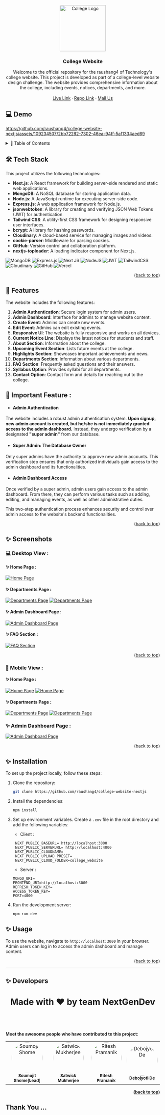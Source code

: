 <a name="readme-top"></a>  

<br />
<div align="center">
  <a target="_blank" href="https://github.com/raushang4/college-website-nextjs">
    <img src="https://github.com/raushang4/college-website-nextjs/blob/master/Readmeassets/CollegeLogo.png" alt="College Logo" width="150" >
  </a>

  <h3 align="center">College Website </h3>

  <p align="center">
    Welcome to the official repository for the raushang4 of Technology's college website. This project is developed as part of a college-level website design challenge. The website provides comprehensive information about the college, including events, notices, departments, and more.
    <br />
    <br />
    <a target="_blank" href="https://college-website-nextjs-sv7k.vercel.app/">Live Link</a>
    ·
    <a target="_blank" href="https://github.com/raushang4/college-website-nextjs">Repo Link</a>
    ·
    <a href="mailto:raushang4@gmail.com">Mail Us</a>
  </p>
</div>

## 💻 Demo
https://github.com/raushang4/college-website-nextjs/assets/109234507/2bb72282-7302-46ea-94ff-5af1334aed69

<!-- TABLE OF CONTENTS -->
<details>
  <summary> 🔰 Table of Contents</summary>
  <ol>
    <li><a href="#%EF%B8%8F-tech-stack">Tech Stack</a></li>
    <li><a href="#-features">Features</a></li>
    <li>
      <a href="#-screenshots">Screenshots</a>
     <ul>
      <li><a href="#-desktop-view-">Desktop View</a></li>
      <li><a href="#-mobile-view-">Mobile View</a></li>
    </ul>
    </li>
    <li><a href="#-installation">Installation</a></li>
    <li><a href="#-usage">Usage</a></li>
    <li><a href="#-developers">Developers</a></li>
  </ol>
</details>

## 🛠️ Tech Stack

This project utilizes the following technologies:

- **Next.js**: A React framework for building server-side rendered and static web applications.
- **MongoDB**: A NoSQL database for storing application data.
- **Node.js**: A JavaScript runtime for executing server-side code.
- **Express.js**: A web application framework for Node.js.
- **jsonwebtoken**: A library for creating and verifying JSON Web Tokens (JWT) for authentication.
- **Tailwind CSS**: A utility-first CSS framework for designing responsive user interfaces.
- **bcrypt**: A library for hashing passwords.
- **Cloudinary**: A cloud-based service for managing images and videos.
- **cookie-parser**: Middleware for parsing cookies.
- **GitHub**: Version control and collaboration platform.
- **nextjs-toploader**: A loading indicator component for Next.js.


![MongoDB](https://img.shields.io/badge/MongoDB-%234ea94b.svg?style=for-the-badge&logo=mongodb&logoColor=white)
![Express.js](https://img.shields.io/badge/express.js-%23404d59.svg?style=for-the-badge&logo=express&logoColor=%2361DAFB)
![Next JS](https://img.shields.io/badge/Next-black?style=for-the-badge&logo=next.js&logoColor=white)
![NodeJS](https://img.shields.io/badge/node.js-6DA55F?style=for-the-badge&logo=node.js&logoColor=white)
![JWT](https://img.shields.io/badge/JWT-black?style=for-the-badge&logo=JSON%20web%20tokens)
![TailwindCSS](https://img.shields.io/badge/tailwindcss-%2338B2AC.svg?style=for-the-badge&logo=tailwind-css&logoColor=white)
![Cloudinary](https://img.shields.io/badge/cloudinary-3448C5?style=for-the-badge&logo=cloudinary&logoColor=white)
![GitHub](https://img.shields.io/badge/github-%23121011.svg?style=for-the-badge&logo=github&logoColor=white)
![Vercel](https://img.shields.io/badge/vercel-%23000000.svg?style=for-the-badge&logo=vercel&logoColor=white)

<p align="right">(<a href="#readme-top">back to top</a>)</p>

## 🎉 Features

The website includes the following features:

1. **Admin Authentication**: Secure login system for admin users.
2. **Admin Dashboard**: Interface for admins to manage website content.
3. **Create Event**: Admins can create new events.
4. **Edit Event**: Admins can edit existing events.
5. **Responsive UI**: The website is fully responsive and works on all devices.
6. **Current Notice Line**: Displays the latest notices for students and staff.
7. **About Section**: Information about the college.
8. **Upcoming Event Section**: Lists future events at the college.
9. **Highlights Section**: Showcases important achievements and news.
10. **Departments Section**: Information about various departments.
11. **FAQ Section**: Frequently asked questions and their answers.
12. **Syllabus Option**: Provides syllabi for all departments.
13. **Contact Option**: Contact form and details for reaching out to the college.

## **🔰 Important Feature :** 
* #### Admin Authentication

The website includes a robust admin authentication system. **Upon signup, new admin account is created, but he/she is not immediately granted access to the admin dashboard.** Instead, they undergo verification by a designated **"super admin"** from our database.

* #### Super Admin: The Database Owner

Only super admins have the authority to approve new admin accounts. This verification step ensures that only authorized individuals gain access to the admin dashboard and its functionalities.

* #### Admin Dashboard Access

Once verified by a super admin, admin users gain access to the admin dashboard. From there, they can perform various tasks such as adding, editing, and managing events, as well as other administrative duties.

This two-step authentication process enhances security and control over admin access to the website's backend functionalities.



<p align="right">(<a href="#readme-top">back to top</a>)</p>

## ✨ Screenshots

### 💻 Desktop View :

####  ✨  Home Page :

[![Home Page](https://github.com/raushang4/college-website-nextjs/blob/master/Readmeassets/HomePage.png)]()

#### ✨  Departments Page :

[![Departments Page](https://github.com/raushang4/college-website-nextjs/blob/master/Readmeassets/DepartmentsPage.png)]()
[![Departments Page](https://github.com/raushang4/college-website-nextjs/blob/master/Readmeassets/Department2.png)]()

#### ✨  Admin Dashboard Page :

[![Admin Dashboard Page](https://github.com/raushang4/college-website-nextjs/blob/master/Readmeassets/AdminDashboard.png)]()

#### ✨  FAQ Section :

[![FAQ Section](https://github.com/raushang4/college-website-nextjs/blob/master/Readmeassets/FAQSection.png)]()

<p align="right">(<a href="#readme-top">back to top</a>)</p>

### 📱 Mobile View :

#### ✨  Home Page :

[![Home Page](https://github.com/raushang4/college-website-nextjs/blob/master/Readmeassets/HomeMobile.png)]()
[![Home Page](https://github.com/raushang4/college-website-nextjs/blob/master/Readmeassets/HomeMobile2.png)]()

#### ✨  Departments Page :

[![Departments Page](https://github.com/raushang4/college-website-nextjs/blob/master/Readmeassets/DepartmentMobile.png)]()
[![Departments Page](https://github.com/raushang4/college-website-nextjs/blob/master/Readmeassets/DepartmentMobile2.png)]()

### ✨  Admin Dashboard Page :

[![Admin Dashboard Page](https://github.com/raushang4/college-website-nextjs/blob/master/Readmeassets/AdminDashboardMobile.png)]()

<p align="right">(<a href="#readme-top">back to top</a>)</p>

## ✨ Installation

To set up the project locally, follow these steps:

1. Clone the repository:

   ```sh
   git clone https://github.com/raushang4/college-website-nextjs
   ```
2. Install the dependencies:

   ```sh
   npm install
   ```
3. Set up environment variables. Create a `.env` file in the root directory and add the following variables:

   * Client :

   ```
    NEXT_PUBLIC_BASEURL= http://localhost:3000
    NEXT_PUBLIC_SERVERURL= http://localhost:4000
    NEXT_PUBLIC_CLOUDNAME=
    NEXT_PUBLIC_UPLOAD_PRESET=
    NEXT_PUBLIC_CLOUD_FOLDER=college_website
   ```

   * Server :

   ```
   MONGO_URI=
   FRONTEND_URI=http://localhost:3000
   REFRESH_TOKEN_KEY=
   ACCESS_TOKEN_KEY=
   PORT=4000
   ```
4. Run the development server:

   ```sh
   npm run dev
   ```


## ✨ Usage

To use the website, navigate to `http://localhost:3000` in your browser. Admin users can log in to access the admin dashboard and manage content.

<p align="right">(<a href="#readme-top">back to top</a>)</p>

---


## ✨ Developers

<div>
<h1 align="center">
 <b>Made with ❤️ by team NextGenDev
<h1>
</div>
Meet the awesome people who have contributed to this project:


<br />
<table>
  <tr>
    <td align="center">
      <a href="https://github.com/raushang4">
        <img src="https://avatars.githubusercontent.com/u/121761154?v=4" width="100px;" alt="Soumojit Shome" style="border-radius:50%"/>
        <br />
        <sub><b>Soumojit Shome[Lead]</b></sub>
      </a>
    </td>
    <td align="center">
      <a href="https://github.com/Rick-03">
        <img src="https://avatars.githubusercontent.com/u/116449504?v=4" width="100px;" alt="Satwick Mukherjee" style="border-radius:50%"/>
        <br />
        <sub><b>Satwick Mukherjee</b></sub>
      </a>
    </td>
    <td align="center">
      <a href="https://github.com/ritesh2004">
        <img src="https://avatars.githubusercontent.com/u/109234507?v=4" width="100px;" alt="Ritesh Pramanik
" style="border-radius:50%"/>
        <br />
        <sub><b>Ritesh Pramanik
</b></sub>
      </a>
    </td>
    <td align="center">
      <a href="https://github.com/DebojyotiDe03">
        <img src="https://avatars.githubusercontent.com/u/115725651?v=4" width="100px;" alt="Debojyoti De" style="border-radius:50%"/>
        <br />
        <sub><b>Debojyoti De</b></sub>
      </a>
    </td>
  </tr>
</table>





<p align="right">(<a href="#readme-top">back to top</a>)</p>

## Thank You ...
